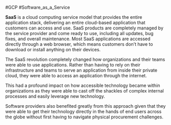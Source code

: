 #GCP #Software_as_a_Service

**SaaS** is a cloud computing service model that provides the entire application stack, delivering an entire cloud-based application that customers can access and use. SaaS products are completely managed by the service provider and come ready to use, including all updates, bug fixes, and overall maintenance. Most SaaS applications are accessed directly through a web browser, which means customers don’t have to download or install anything on their devices.

The SaaS revolution completely changed how organizations and their teams were able to use applications. Rather than having to rely on their infrastructure and teams to serve an application from inside their private cloud, they were able to access an application through the internet. 

This had a profound impact on how accessible technology became within organizations as they were able to cast off the shackles of complex internal processes and easily leverage new technology. 

Software providers also benefited greatly from this approach given that they were able to get their technology directly in the hands of end users across the globe without first having to navigate physical procurement challenges.
